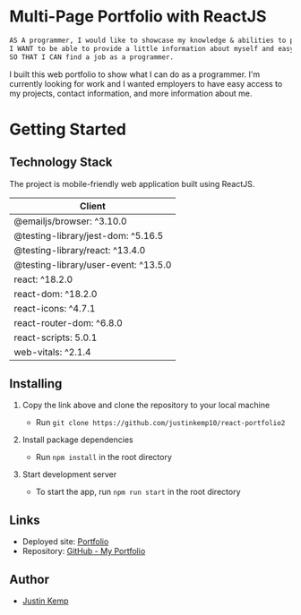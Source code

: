 # Multi-Page Portfolio with ReactJS

```md
AS A programmer, I would like to showcase my knowledge & abilities to potential employers.
I WANT to be able to provide a little information about myself and easy access to my projects and contact information.
SO THAT I CAN find a job as a programmer.
```

I built this web portfolio to show what I can do as a programmer. I'm currently looking for work and I wanted employers to have easy access to my projects, contact information, and more information about me. 

# Getting Started

## Technology Stack

The project is mobile-friendly web application built using ReactJS.

|                 Client                   |
| ---------------------------------------- |
| @emailjs/browser: ^3.10.0                |
|  @testing-library/jest-dom: ^5.16.5      |
|  @testing-library/react: ^13.4.0         |
|  @testing-library/user-event: ^13.5.0    |
|   react: ^18.2.0                         |
|   react-dom: ^18.2.0                     |
|   react-icons: ^4.7.1                    |
|   react-router-dom: ^6.8.0               |
|   react-scripts: 5.0.1                   |
|   web-vitals: ^2.1.4                     |                                 


## Installing

1. Copy the link above and clone the repository to your local machine   
    - Run `git clone https://github.com/justinkemp10/react-portfolio2`

2. Install package dependencies   
    - Run `npm install` in the root directory

3. Start development server
    - To start the app, run `npm run start` in the root directory


## Links

- Deployed site: [Portfolio](https://justinkemp10.github.io/react-portfolio2/#/)
- Repository: [GitHub - My Portfolio](https://github.com/justinkemp10/react-portfolio2)

## Author

- [Justin Kemp](https://github.com/justinkemp10)
